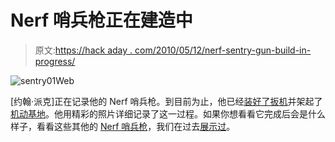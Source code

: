# Nerf 哨兵枪正在建造中

> 原文:[https://hack aday . com/2010/05/12/nerf-sentry-gun-build-in-progress/](https://hackaday.com/2010/05/12/nerf-sentry-gun-build-in-progress/)

![](../Images/1016e02fc999fcccfec06fa3ced56e2f.png "sentry01Web")

[约翰·派克]正在记录他的 Nerf 哨兵枪。到目前为止，他已经[装好了扳机](http://blog.makezine.com/archive/2010/05/arduino_nerf_sentry_gun_build_wirin.html)并架起了[机动基地](http://blog.makezine.com/archive/2010/05/arduino_nerf_sentry_gun_build_motor.html)。他用精彩的照片详细记录了这一过程。如果你想看看它完成后会是什么样子，看看这些其他的 [Nerf 哨兵枪](http://hackaday.com/2009/05/17/nerf-centry-gun-with-image-recognition/)，我们在过去[展示过](http://hackaday.com/2009/04/23/radio-controlled-nerf-tank/)。